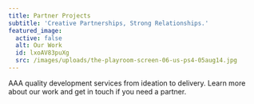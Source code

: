 ```yaml
---
title: Partner Projects
subtitle: 'Creative Partnerships, Strong Relationships.'
featured_image:
  active: false
  alt: Our Work
  id: lxoAV83puXg
  src: /images/uploads/the-playroom-screen-06-us-ps4-05aug14.jpg
---
```

AAA quality development services from ideation to delivery.  Learn more about our work and get in touch if you need a partner.
